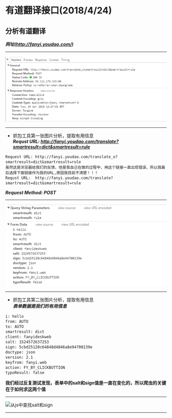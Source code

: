 # 有道翻译接口(2018/4/24)


## 分析有道翻译
***网址(http://fanyi.youdao.com/)***

***
![Genral and Response Headers](https://github.com/Harrdy2018/Python3-Crawl/blob/master/YouDao%20Translation/youdaoA.bmp)
***
* 抓包工具第一张图片分析，提取有用信息<br>
***Requst URL:  http://fanyi.youdao.com/translate?smartresult=dict&smartresult=rule***
```
Request URL: http://fanyi.youdao.com/translate_o?smartresult=dict&smartresult=rule
虽然这是浏览器给我们的反馈，但是我自己在做的过程中，用这个链接一直出现错误，所以我最后选择下面链接作为我的URL,原因我目前不清楚！！！
Requst URL:  http://fanyi.youdao.com/translate?smartresult=dict&smartresult=rule
```
***Request Method: POST***


***
![Form Data](https://github.com/Harrdy2018/Python3-Crawl/blob/master/YouDao%20Translation/youdaoB.bmp)
***
* 抓包工具第二张图片分析，提取有用信息<br>
***表单数据是我们的有用信息***
```
i: hello
from: AUTO
to: AUTO
smartresult: dict
client: fanyideskweb
salt: 1524572637253
sign: 5cbd25120c64848d4846a8e94700139e
doctype: json
version: 2.1
keyfrom: fanyi.web
action: FY_BY_CLICKBUTTION
typoResult: false
```
**我们经过反复测试发现，表单中的salt和sign值是一直在变化的，所以爬虫的关键在于如何求这两个值**

***
![从js中查找salt和sign](https://github.com/Harrdy2018/Python3-Crawl/blob/master/YouDao%20Translation/youdaoC.png)
***
